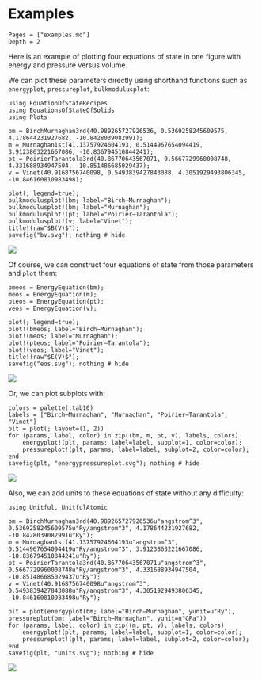 # Examples

```@contents
Pages = ["examples.md"]
Depth = 2
```

Here is an example of plotting four equations of state in one figure with energy and
pressure versus volume.

We can plot these parameters directly using shorthand functions such as `energyplot`, `pressureplot`, `bulkmodulusplot`:

```@repl 1
using EquationOfStateRecipes
using EquationsOfStateOfSolids
using Plots

bm = BirchMurnaghan3rd(40.989265727926536, 0.5369258245609575, 4.178644231927682, -10.8428039082991);
m = Murnaghan1st(41.13757924604193, 0.5144967654094419, 3.9123863221667086, -10.836794510844241);
pt = PoirierTarantola3rd(40.86770643567071, 0.5667729960008748, 4.331688934947504, -10.851486685029437);
v = Vinet(40.9168756740098, 0.5493839427843088, 4.3051929493806345, -10.846160810983498);

plot(; legend=true);
bulkmodulusplot!(bm; label="Birch–Murnaghan");
bulkmodulusplot!(bm; label="Murnaghan");
bulkmodulusplot!(pt; label="Poirier–Tarantola");
bulkmodulusplot!(v; label="Vinet");
title!(raw"$B(V)$");
savefig("bv.svg"); nothing # hide
```

![](bv.svg)

Of course, we can construct four equations of state from those parameters and `plot` them:

```@repl 1
bmeos = EnergyEquation(bm);
meos = EnergyEquation(m);
pteos = EnergyEquation(pt);
veos = EnergyEquation(v);

plot(; legend=true);
plot!(bmeos; label="Birch–Murnaghan");
plot!(meos; label="Murnaghan");
plot!(pteos; label="Poirier–Tarantola");
plot!(veos; label="Vinet");
title!(raw"$E(V)$");
savefig("eos.svg"); nothing # hide
```

![](eos.svg)

Or, we can plot subplots with:

```@repl 1
colors = palette(:tab10)
labels = ["Birch–Murnaghan", "Murnaghan", "Poirier–Tarantola", "Vinet"]
plt = plot(; layout=(1, 2))
for (params, label, color) in zip((bm, m, pt, v), labels, colors)
    energyplot!(plt, params; label=label, subplot=1, color=color);
    pressureplot!(plt, params; label=label, subplot=2, color=color);
end
savefig(plt, "energypressureplot.svg"); nothing # hide
```

![](energypressureplot.svg)

Also, we can add units to these equations of state without any difficulty:

```@repl 1
using Unitful, UnitfulAtomic

bm = BirchMurnaghan3rd(40.989265727926536u"angstrom^3", 0.5369258245609575u"Ry/angstrom^3", 4.178644231927682, -10.8428039082991u"Ry");
m = Murnaghan1st(41.13757924604193u"angstrom^3", 0.5144967654094419u"Ry/angstrom^3", 3.9123863221667086, -10.836794510844241u"Ry");
pt = PoirierTarantola3rd(40.86770643567071u"angstrom^3", 0.5667729960008748u"Ry/angstrom^3", 4.331688934947504, -10.851486685029437u"Ry");
v = Vinet(40.9168756740098u"angstrom^3", 0.5493839427843088u"Ry/angstrom^3", 4.3051929493806345, -10.846160810983498u"Ry");

plt = plot(energyplot(bm; label="Birch–Murnaghan", yunit=u"Ry"), pressureplot(bm; label="Birch–Murnaghan", yunit=u"GPa"))
for (params, label, color) in zip((m, pt, v), labels, colors)
    energyplot!(plt, params; label=label, subplot=1, color=color);
    pressureplot!(plt, params; label=label, subplot=2, color=color);
end
savefig(plt, "units.svg"); nothing # hide
```

![](units.svg)
